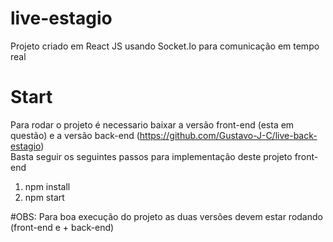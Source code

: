 # live-estagio
Projeto criado em React JS usando Socket.Io para comunicação em tempo real  


# Start
Para rodar o projeto é necessario baixar a versão front-end (esta em questão) e a versão back-end (https://github.com/Gustavo-J-C/live-back-estagio)  
Basta seguir os seguintes passos para implementação deste projeto front-end
  1. npm install
  2. npm start
  
#OBS:
Para boa execução do projeto as duas versões devem estar rodando (front-end e + back-end)
